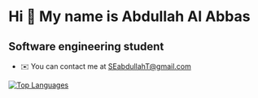 Hi 👋 My name is Abdullah Al Abbas
================================

Software engineering student
------------------------------------------------

* ✉️  You can contact me at [SEabdullahT@gmail.com](mailto:seabdullaht@gmail.com)



<a href="https://github.com/AbdullahAlabbas" align="left"><img src="https://github-readme-stats.vercel.app/api/top-langs/?username=AbdullahAlabbas&langs_count=10&title_color=0891b2&text_color=ffffff&icon_color=0891b2&bg_color=1c1917&hide_border=true&locale=en&custom_title=Top%20%Languages" alt="Top Languages" /></a>
